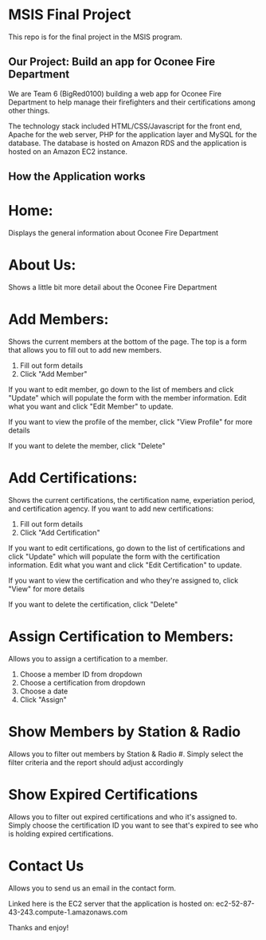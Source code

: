 # MSIS Final Project
This repo is for the final project in the MSIS program.

## Our Project: Build an app for Oconee Fire Department

We are Team 6 (BigRed0100) building a web app for Oconee Fire Department to help manage their firefighters and their certifications among other things.

The technology stack included HTML/CSS/Javascript for the front end, Apache for the web server, PHP for the application layer and MySQL for the database. The database is hosted on Amazon RDS and the application is hosted on an Amazon EC2 instance.

## How the Application works

# Home: 

Displays the general information about Oconee Fire Department

# About Us: 

Shows a little bit more detail about the Oconee Fire Department

# Add Members: 

  Shows the current members at the bottom of the page. The top is a form that allows you to fill out to add new members. 
  
  1) Fill out form details
  2) Click "Add Member"

  If you want to edit member, go down to the list of members and click "Update" which will populate the form with the member information. Edit what you want and click "Edit Member" to update.

  If you want to view the profile of the member, click "View Profile" for more details
  
  If you want to delete the member, click "Delete"
  
# Add Certifications: 

  Shows the current certifications, the certification name, experiation period, and certification agency. If you want to add new certifications:
  
  1) Fill out form details
  2) Click "Add Certification" 

  If you want to edit certifications, go down to the list of certifications and click "Update" which will populate the form with the certification information. Edit what you want and click "Edit Certification" to update.

  If you want to view the certification and who they're assigned to, click "View" for more details
  
  If you want to delete the certification, click "Delete"

# Assign Certification to Members:

  Allows you to assign a certification to a member.
  
  1) Choose a member ID from dropdown
  2) Choose a certification from dropdown
  3) Choose a date
  4) Click "Assign"
  
# Show Members by Station & Radio #

  Allows you to filter out members by Station & Radio #. Simply select the filter criteria and the report should adjust accordingly
  
# Show Expired Certifications

  Allows you to filter out expired certifications and who it's assigned to. Simply choose the certification ID you want to see that's expired to see who is holding expired certifications.
  
# Contact Us

  Allows you to send us an email in the contact form.

Linked here is the EC2 server that the application is hosted on: ec2-52-87-43-243.compute-1.amazonaws.com 

Thanks and enjoy!
